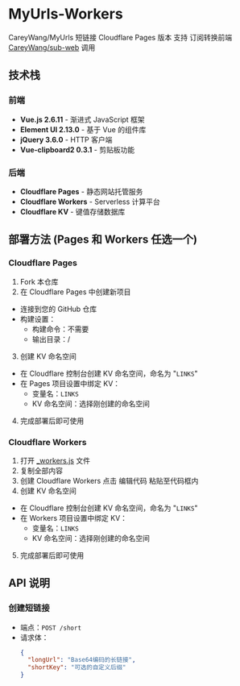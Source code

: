 # MyUrls-Workers

CareyWang/MyUrls 短链接 Cloudflare Pages 版本
支持 订阅转换前端 [CareyWang/sub-web](https://github.com/CareyWang/sub-web) 调用

## 技术栈

### 前端

- **Vue.js 2.6.11** - 渐进式 JavaScript 框架
- **Element UI 2.13.0** - 基于 Vue 的组件库
- **jQuery 3.6.0** - HTTP 客户端
- **Vue-clipboard2 0.3.1** - 剪贴板功能

### 后端

- **Cloudflare Pages** - 静态网站托管服务
- **Cloudflare Workers** - Serverless 计算平台
- **Cloudflare KV** - 键值存储数据库

## 部署方法 (Pages 和 Workers 任选一个)

 ### Cloudflare Pages
  
  1. Fork 本仓库
  2. 在 Cloudflare Pages 中创建新项目
  
  - 连接到您的 GitHub 仓库
  - 构建设置：
    - 构建命令：不需要
    - 输出目录：/
  
  3. 创建 KV 命名空间
  
  - 在 Cloudflare 控制台创建 KV 命名空间，命名为 "`LINKS`"
  - 在 Pages 项目设置中绑定 KV：
    - 变量名：`LINKS`
    - KV 命名空间：选择刚创建的命名空间
  
  4. 完成部署后即可使用
 ### Cloudflare Workers
  
  1. 打开 [_workers.js](https://github.com/kiko923/MyUrls-Workers/blob/main/_workers.js) 文件
  2. 复制全部内容
  3. 创建 Cloudflare Workers 点击 编辑代码 粘贴至代码框内
  4. 创建 KV 命名空间
  
  - 在 Cloudflare 控制台创建 KV 命名空间，命名为 "`LINKS`"
  - 在 Workers 项目设置中绑定 KV：
    - 变量名：`LINKS`
    - KV 命名空间：选择刚创建的命名空间
  
  5. 完成部署后即可使用

## API 说明

### 创建短链接

- 端点：`POST /short`
- 请求体：
  ```json
  {
    "longUrl": "Base64编码的长链接",
    "shortKey": "可选的自定义后缀"
  }
  ```


